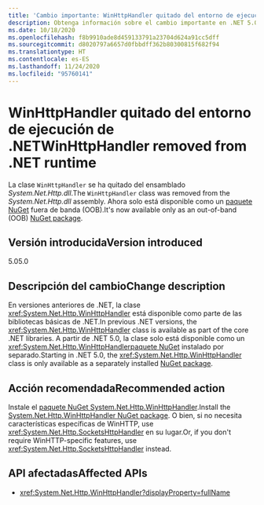 ```yaml
---
title: 'Cambio importante: WinHttpHandler quitado del entorno de ejecución de .NET'
description: Obtenga información sobre el cambio importante en .NET 5.0, donde WinHttpHandler se ha quitado del entorno de ejecución de .NET.
ms.date: 10/18/2020
ms.openlocfilehash: f8b9910ade8d459133791a23704d624a91cc5dff
ms.sourcegitcommit: d8020797a6657d0fbbdff362b80300815f682f94
ms.translationtype: HT
ms.contentlocale: es-ES
ms.lasthandoff: 11/24/2020
ms.locfileid: "95760141"
---
```

# <a name="winhttphandler-removed-from-net-runtime"></a><span data-ttu-id="ebf1e-103">WinHttpHandler quitado del entorno de ejecución de .NET</span><span class="sxs-lookup"><span data-stu-id="ebf1e-103">WinHttpHandler removed from .NET runtime</span></span>

<span data-ttu-id="ebf1e-104">La clase `WinHttpHandler` se ha quitado del ensamblado *System.Net.Http.dll*.</span><span class="sxs-lookup"><span data-stu-id="ebf1e-104">The `WinHttpHandler` class was removed from the *System.Net.Http.dll* assembly.</span></span> <span data-ttu-id="ebf1e-105">Ahora solo está disponible como un [paquete NuGet](https://www.nuget.org/packages/System.Net.Http.WinHttpHandler/) fuera de banda (OOB).</span><span class="sxs-lookup"><span data-stu-id="ebf1e-105">It's now available only as an out-of-band (OOB) [NuGet package](https://www.nuget.org/packages/System.Net.Http.WinHttpHandler/).</span></span>

## <a name="version-introduced"></a><span data-ttu-id="ebf1e-106">Versión introducida</span><span class="sxs-lookup"><span data-stu-id="ebf1e-106">Version introduced</span></span>

<span data-ttu-id="ebf1e-107">5.0</span><span class="sxs-lookup"><span data-stu-id="ebf1e-107">5.0</span></span>

## <a name="change-description"></a><span data-ttu-id="ebf1e-108">Descripción del cambio</span><span class="sxs-lookup"><span data-stu-id="ebf1e-108">Change description</span></span>

<span data-ttu-id="ebf1e-109">En versiones anteriores de .NET, la clase <xref:System.Net.Http.WinHttpHandler> está disponible como parte de las bibliotecas básicas de .NET.</span><span class="sxs-lookup"><span data-stu-id="ebf1e-109">In previous .NET versions, the <xref:System.Net.Http.WinHttpHandler> class is available as part of the core .NET libraries.</span></span> <span data-ttu-id="ebf1e-110">A partir de .NET 5.0, la clase solo está disponible como un <xref:System.Net.Http.WinHttpHandler>[paquete NuGet](https://www.nuget.org/packages/System.Net.Http.WinHttpHandler/) instalado por separado.</span><span class="sxs-lookup"><span data-stu-id="ebf1e-110">Starting in .NET 5.0, the <xref:System.Net.Http.WinHttpHandler> class is only available as a separately installed [NuGet package](https://www.nuget.org/packages/System.Net.Http.WinHttpHandler/).</span></span>

## <a name="recommended-action"></a><span data-ttu-id="ebf1e-111">Acción recomendada</span><span class="sxs-lookup"><span data-stu-id="ebf1e-111">Recommended action</span></span>

<span data-ttu-id="ebf1e-112">Instale el [paquete NuGet System.Net.Http.WinHttpHandler](https://www.nuget.org/packages/System.Net.Http.WinHttpHandler/).</span><span class="sxs-lookup"><span data-stu-id="ebf1e-112">Install the [System.Net.Http.WinHttpHandler NuGet package](https://www.nuget.org/packages/System.Net.Http.WinHttpHandler/).</span></span> <span data-ttu-id="ebf1e-113">O bien, si no necesita características específicas de WinHTTP, use <xref:System.Net.Http.SocketsHttpHandler> en su lugar.</span><span class="sxs-lookup"><span data-stu-id="ebf1e-113">Or, if you don't require WinHTTP-specific features, use <xref:System.Net.Http.SocketsHttpHandler> instead.</span></span>

## <a name="affected-apis"></a><span data-ttu-id="ebf1e-114">API afectadas</span><span class="sxs-lookup"><span data-stu-id="ebf1e-114">Affected APIs</span></span>

- <xref:System.Net.Http.WinHttpHandler?displayProperty=fullName>

<!--

### Affected APIs

- `T:System.Net.Http.WinHttpHandler`

### Category

Networking

-->
